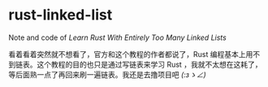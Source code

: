 # rust-linked-list
Note and code of  *Learn Rust With Entirely Too Many Linked Lists*

看着看着突然就不想看了，官方和这个教程的作者都说了，Rust 编程基本上用不到链表。这个教程的目的也只是通过写链表来学习 Rust ，我就不太想在这耗了，等后面熟一点了再回来刷一遍链表。我还是去撸项目吧 _(:зゝ∠)_